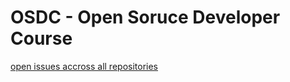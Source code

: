 # OSDC - Open Soruce Developer Course

[open issues accross all repositories](https://github.com/search?q=org%3Aosdc-code-maven+state%3Aopen&type=Issues)

